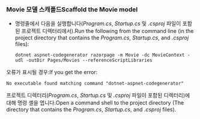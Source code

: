 <a name="scaffold"></a>
### <a name="scaffold-the-movie-model"></a><span data-ttu-id="f76be-101">Movie 모델 스캐폴드</span><span class="sxs-lookup"><span data-stu-id="f76be-101">Scaffold the Movie model</span></span>

* <span data-ttu-id="f76be-102">명령줄에서 다음을 실행합니다(*Program.cs*, *Startup.cs* 및 *.csproj* 파일이 포함된 프로젝트 디렉터리에서).</span><span class="sxs-lookup"><span data-stu-id="f76be-102">Run the following from the command line (in the project directory that contains the *Program.cs*, *Startup.cs*, and *.csproj* files):</span></span>

  ```console
  dotnet aspnet-codegenerator razorpage -m Movie -dc MovieContext -udl -outDir Pages/Movies --referenceScriptLibraries
  ```

<span data-ttu-id="f76be-103">오류가 표시될 경우:</span><span class="sxs-lookup"><span data-stu-id="f76be-103">If you get the error:</span></span>
  ```
No executable found matching command "dotnet-aspnet-codegenerator"
  ```

<span data-ttu-id="f76be-104">프로젝트 디렉터리(*Program.cs*, *Startup.cs* 및 *.csproj* 파일이 포함된 디렉터리)에 대해 명령 셸을 엽니다.</span><span class="sxs-lookup"><span data-stu-id="f76be-104">Open a command shell to the project directory (The directory that contains the *Program.cs*, *Startup.cs*, and *.csproj* files).</span></span>
